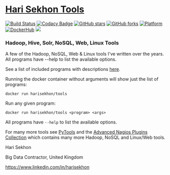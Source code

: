 [Hari Sekhon Tools](https://github.com/harisekhon/tools)
=================
[![Build Status](https://travis-ci.org/HariSekhon/tools.svg?branch=master)](https://travis-ci.org/HariSekhon/tools)
[![Codacy Badge](https://api.codacy.com/project/badge/Grade/1769cc854b5246968ee2bae1818f771a)](https://www.codacy.com/app/harisekhon/tools)
[![GitHub stars](https://img.shields.io/github/stars/harisekhon/tools.svg)](https://github.com/harisekhon/tools/stargazers)
[![GitHub forks](https://img.shields.io/github/forks/harisekhon/tools.svg)](https://github.com/harisekhon/tools/network)
[![Platform](https://img.shields.io/badge/platform-Linux%20%7C%20OS%20X-blue.svg)](https://github.com/harisekhon/tools#hari-sekhon-tools)
[![DockerHub](https://img.shields.io/badge/docker-available-blue.svg)](https://hub.docker.com/r/harisekhon/tools/)
[![](https://images.microbadger.com/badges/image/harisekhon/tools.svg)](http://microbadger.com/#/images/harisekhon/tools)

### Hadoop, Hive, Solr, NoSQL, Web, Linux Tools ###

A few of the Hadoop, NoSQL, Web & Linux tools I've written over the years. All programs have --help to list the available options.

See a list of included programs with descriptions [here](https://github.com/harisekhon/tools#a-sample-of-cool-programs-in-this-toolbox).

Running the docker container without arguments will show just the list of programs:

```
docker run harisekhon/tools
```

Run any given program:

```
docker run harisekhon/tools <program> <args>
```

All programs have `--help` to list the available options.

For many more tools see [PyTools](https://github.com/harisekhon/pytools) and the [Advanced Nagios Plugins Collection](https://github.com/harisekhon/nagios-plugins) which contains many more Hadoop, NoSQL and Linux/Web tools. 

Hari Sekhon

Big Data Contractor, United Kingdom

https://www.linkedin.com/in/harisekhon
